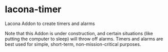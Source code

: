 # lacona-timer

Lacona Addon to create timers and alarms

Note that this Addon is under construction, and certain situations (like putting the computer to sleep) will throw off alarms. Timers and alarms are best used for simple, short-term, non-mission-critical purposes.
